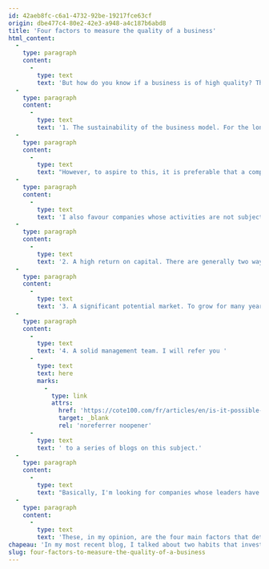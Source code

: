 ```yaml
---
id: 42aeb8fc-c6a1-4732-92be-19217fce63cf
origin: dbe477c4-80e2-42e3-a948-a4c187b6abd8
title: 'Four factors to measure the quality of a business'
html_content:
  -
    type: paragraph
    content:
      -
        type: text
        text: 'But how do you know if a business is of high quality? The quality of a business is subjective and depends on the perspective of each investor. However, let me introduce you to the factors that make for a high-quality business for me. You are free to incorporate some of them into your evaluation criteria.'
  -
    type: paragraph
    content:
      -
        type: text
        text: '1. The sustainability of the business model. For the long-term investor, the sustainability of companies is of paramount importance. We seek to invest in companies that can achieve a high return on their capital for many years.'
  -
    type: paragraph
    content:
      -
        type: text
        text: "However, to aspire to this, it is preferable that a company's business model is protected by sustainable competitive advantages that will act as a sort of barrier to entry for potential competitors. Such barriers can come from a recognized trademark, low operating costs resulting from economies of scale, protection created by regulation or by patents, by the network effect, high switching costs, etc."
  -
    type: paragraph
    content:
      -
        type: text
        text: 'I also favour companies whose activities are not subject to major technological changes (if there are any!). As much as possible, I look for companies whose products or services are essential and sustainable.'
  -
    type: paragraph
    content:
      -
        type: text
        text: '2. A high return on capital. There are generally two ways for a business to achieve a high return on capital: earning a high after-tax profit margin or by "turning over" their capital or assets quickly. A company like Pfizer achieves a high return on capital with a high profit margin, while a company like Costco achieves the same feat with a high turnover of its assets. For our part, we prefer companies that require little capital and can grow quickly without having to invest large sums in fixed assets.'
  -
    type: paragraph
    content:
      -
        type: text
        text: '3. A significant potential market. To grow for many years, a business will need to address a market that is large or one that will experience significant growth for many years. A company must also have demonstrated its ability to innovate by reinvesting its profits in attractive growth projects.'
  -
    type: paragraph
    content:
      -
        type: text
        text: '4. A solid management team. I will refer you '
      -
        type: text
        text: here
        marks:
          -
            type: link
            attrs:
              href: 'https://cote100.com/fr/articles/en/is-it-possible-to-measure-the-quality-of-a-management-team-continuation-and-end'
              target: _blank
              rel: 'noreferrer noopener'
      -
        type: text
        text: ' to a series of blogs on this subject.'
  -
    type: paragraph
    content:
      -
        type: text
        text: "Basically, I'm looking for companies whose leaders have a long track record of creating value for their shareholders and who, ideally, are significant shareholders of the company they run."
  -
    type: paragraph
    content:
      -
        type: text
        text: 'These, in my opinion, are the four main factors that determine the quality of a business. As I wrote in my previous blog, I believe that investors who focus exclusively on high quality securities significantly increase their margin of safety over the long term.'
chapeau: 'In my most recent blog, I talked about two habits that investors should develop to increase the safety margin of their investment decisions. The first was to establish a valuation range that goes from a pessimistic to an optimistic valuation. The second was to focus exclusively on high quality corporate securities.'
slug: four-factors-to-measure-the-quality-of-a-business
---
```

